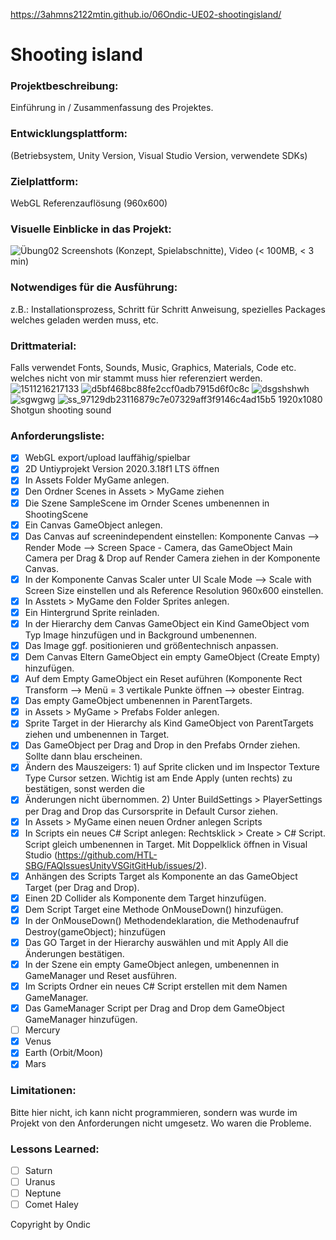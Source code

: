 https://3ahmns2122mtin.github.io/06Ondic-UE02-shootingisland/
# Shooting island

### Projektbeschreibung: 
Einführung in / Zusammenfassung des Projektes. 

### Entwicklungsplattform: 
(Betriebsystem, Unity Version, Visual Studio Version, verwendete SDKs)

### Zielplattform: 
WebGL Referenzauflösung (960x600) 

### Visuelle Einblicke in das Projekt: 
![Übung02](https://user-images.githubusercontent.com/91017666/136345141-e7e89a4e-49e5-430f-819d-019c12708be4.png)
Screenshots (Konzept, Spielabschnitte), Video (< 100MB, < 3 min)

### Notwendiges für die Ausführung: 
z.B.: Installationsprozess, Schritt für Schritt Anweisung, spezielles Packages welches geladen werden muss, etc.  

### Drittmaterial: 
Falls verwendet Fonts, Sounds, Music, Graphics, Materials, Code etc. welches nicht von mir stammt muss hier referenziert werden. 
![1511216217133](https://user-images.githubusercontent.com/91017666/143686311-9a2cfbe8-f6cb-40b8-a730-b17b8cec03f3.jpg)
![d5bf468bc88fe2ccf0adb7915d6f0c8c](https://user-images.githubusercontent.com/91017666/143686321-153034c2-1772-475b-bc27-89f737a60f0b.png)
![dsgshshwh](https://user-images.githubusercontent.com/91017666/143686324-ca41347a-14b4-482d-9bb1-02fadb23cf87.jpg)
![sgwgwg](https://user-images.githubusercontent.com/91017666/143686327-55931150-754b-497a-90b0-070cfb91a284.png)
![ss_97129db23116879c7e07329aff3f9146c4ad15b5 1920x1080](https://user-images.githubusercontent.com/91017666/143686329-180d3d49-91fd-4eec-b105-55c2b8a7127e.jpg)
Shotgun shooting sound

### Anforderungsliste:  
- [x] WebGL export/upload lauffähig/spielbar
 - [x] 2D Untiyprojekt Version 2020.3.18f1 LTS öffnen
 - [x] In Assets Folder MyGame anlegen.
 - [x] Den Ordner Scenes in Assets > MyGame ziehen
 - [x] Die Szene SampleScene im Ornder Scenes umbenennen in ShootingScene
 - [x] Ein Canvas GameObject anlegen.
 - [x] Das Canvas auf screenindependent einstellen: Komponente Canvas --> Render Mode --> Screen Space - Camera, das GameObject Main Camera per Drag & Drop auf Render Camera ziehen in der Komponente Canvas.
 - [x] In der Komponente Canvas Scaler unter UI Scale Mode --> Scale with Screen Size einstellen und als Reference Resolution 960x600 einstellen.
 - [x] In Asstets > MyGame den Folder Sprites anlegen.
 - [x] Ein Hintergrund Sprite reinladen.
 - [x] In der Hierarchy dem Canvas GameObject ein Kind GameObject vom Typ Image hinzufügen und in Background umbenennen.
 - [x] Das Image ggf. positionieren und größentechnisch anpassen.
 - [x] Dem Canvas Eltern GameObject ein empty GameObject (Create Empty) hinzufügen.
 - [x] Auf dem Empty GameObject ein Reset auführen (Komponente Rect Transform --> Menü = 3 vertikale Punkte öffnen --> obester Eintrag.
 - [x] Das empty GameObject umbenennen in ParentTargets.
 - [x] in Assets > MyGame > Prefabs Folder anlegen.
 - [x] Sprite Target in der Hierarchy als Kind GameObject von ParentTargets ziehen und umbenennen in Target.
 - [x] Das GameObject per Drag and Drop in den Prefabs Ornder ziehen. Sollte dann blau erscheinen.
 - [x] Ändern des Mauszeigers: 1) auf Sprite clicken und im Inspector Texture Type Cursor setzen. Wichtig ist am Ende Apply (unten rechts) zu bestätigen, sonst werden die
 - [x] Änderungen nicht übernommen. 2) Unter BuildSettings > PlayerSettings per Drag and Drop das Cursorsprite in Default Cursor ziehen.
 - [x] In Assets > MyGame einen neuen Ordner anlegen Scripts
 - [x] In Scripts ein neues C# Script anlegen: Rechtsklick > Create > C# Script. Script gleich umbenennen in Target. Mit Doppelklick öffnen in Visual Studio (https://github.com/HTL-SBG/FAQIssuesUnityVSGitGitHub/issues/2).
 - [x] Anhängen des Scripts Target als Komponente an das GameObject Target (per Drag and Drop).
 - [x] Einen 2D Collider als Komponente dem Target hinzufügen.
 - [x] Dem Script Target eine Methode OnMouseDown() hinzufügen.
 - [x] In der OnMouseDown() Methodendeklaration, die Methodenaufruf Destroy(gameObject); hinzufügen
 - [x] Das GO Target in der Hierarchy auswählen und mit Apply All die Änderungen bestätigen.
 - [x] In der Szene ein empty GameObject anlegen, umbenennen in GameManager und Reset ausführen.
 - [x] Im Scripts Ordner ein neues C# Script erstellen mit dem Namen GameManager.
 - [x] Das GameManager Script per Drag and Drop dem GameObject GameManager hinzufügen.
- [ ] Mercury
- [x] Venus
- [x] Earth (Orbit/Moon)
- [x] Mars

### Limitationen:
Bitte hier nicht, ich kann nicht programmieren, sondern was wurde im Projekt von den Anforderungen nicht umgesetz. Wo waren die Probleme. 

### Lessons Learned:
- [ ] Saturn
- [ ] Uranus
- [ ] Neptune
- [ ] Comet Haley

Copyright by Ondic
